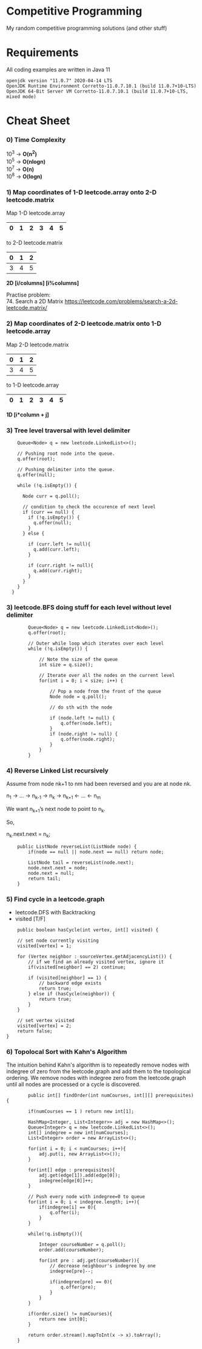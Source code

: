 # Competitive Programming

My random competitive programming solutions (and other stuff)

# Requirements

All coding examples are written in Java 11
    
    openjdk version "11.0.7" 2020-04-14 LTS
    OpenJDK Runtime Environment Corretto-11.0.7.10.1 (build 11.0.7+10-LTS)
    OpenJDK 64-Bit Server VM Corretto-11.0.7.10.1 (build 11.0.7+10-LTS, mixed mode)

# Cheat Sheet

### 0) Time Complexity

10<sup>3</sup> -> **O(n<sup>2</sup>)**<br>
10<sup>5</sup> -> **O(nlogn)**<br>
10<sup>7</sup> -> **O(n)**<br>
10<sup>8</sup> -> **O(logn)**<br>

### 1) Map coordinates of 1-D leetcode.array onto 2-D leetcode.matrix

Map 1-D leetcode.array

| 0  | 1  | 2  | 3  | 4  | 5  |
|---|---|---|---|---|---|

to 2-D leetcode.matrix

| 0  | 1  |  2 |
|---|---|---|
|  3 | 4  |  5 |

**2D [i/columns] [i%columns]**

Practise problem: <br>
74. Search a 2D Matrix https://leetcode.com/problems/search-a-2d-leetcode.matrix/

### 2) Map coordinates of 2-D leetcode.matrix onto 1-D leetcode.array

Map 2-D leetcode.matrix 

| 0  | 1  |  2 |
|---|---|---|
|  3 | 4  |  5 |

to 1-D leetcode.array

| 0  | 1  | 2  | 3  | 4  | 5  |
|---|---|---|---|---|---|

**1D [i*column + j]**

### 3) Tree level traversal with level delimiter

```
    Queue<Node> q = new leetcode.LinkedList<>(); 
  
    // Pushing root node into the queue. 
    q.offer(root); 
  
    // Pushing delimiter into the queue. 
    q.offer(null); 
  
    while (!q.isEmpty()) { 
  
      Node curr = q.poll(); 
  
      // condition to check the occurence of next level 
      if (curr == null) { 
        if (!q.isEmpty()) { 
          q.offer(null);
        } 
      } else { 
      
        if (curr.left != null){
          q.add(curr.left); 
        }
  
        if (curr.right != null){
          q.add(curr.right); 
        }
      } 
    } 
  } 
```


### 3) leetcode.BFS doing stuff for each level without level delimiter
```
        Queue<Node> q = new leetcode.LinkedList<Node>(); 
        q.offer(root);
        
        // Outer while loop which iterates over each level
        while (!q.isEmpty()) {
            
            // Note the size of the queue
            int size = q.size();
            
            // Iterate over all the nodes on the current level
            for(int i = 0; i < size; i++) {
                
                // Pop a node from the front of the queue
                Node node = q.poll();
                
                // do sth with the node
                
                if (node.left != null) {
                    q.offer(node.left);
                }
                if (node.right != null) {
                    q.offer(node.right);
                }
            }
        }
```

### 4) Reverse Linked List recursively 

Assume from node nk+1 to nm had been reversed and you are at node nk.

n<sub>1</sub> → … → n<sub>k-1</sub> → n<sub>k</sub> → n<sub>k+1</sub> ← … ← n<sub>m</sub>

We want n<sub>k+1</sub>’s next node to point to n<sub>k</sub>.

So,

n<sub>k</sub>.next.next = n<sub>k</sub>;

```
    public ListNode reverseList(ListNode node) {
        if(node == null || node.next == null) return node;
        
        ListNode tail = reverseList(node.next);
        node.next.next = node;
        node.next = null; 
        return tail; 
    }
```

### 5) Find cycle in a leetcode.graph

- leetcode.DFS with Backtracking
- visited [T/F]

```
    public boolean hasCycle(int vertex, int[] visited) {
    
    // set node currently visiting
    visited[vertex] = 1;

    for (Vertex neighbor : sourceVertex.getAdjacencyList()) {
        // if we find an already visited vertex, ignore it
        if(visited[neighbor] == 2) continue;
        
        if (visited[neighbor] == 1) {
            // backward edge exists
            return true;
        } else if (hasCycle(neighbor)) {
            return true;
        }
    }
    
    // set vertex visited
    visited[vertex] = 2;
    return false;
}
```

### 6) Topolocal Sort with Kahn's Algorithm

The intuition behind Kahn's algorithm is to repeatedly remove nodes with indegree of zero from the leetcode.graph 
and add them to the topological ordering. We remove nodes with indegree zero from the leetcode.graph 
until all nodes are processed or a cycle is discovered. 

```
        public int[] findOrder(int numCourses, int[][] prerequisites) {

        if(numCourses == 1 ) return new int[1];
        
        HashMap<Integer, List<Integer>> adj = new HashMap<>();
        Queue<Integer> q = new leetcode.LinkedList<>();
        int[] indegree = new int[numCourses];
        List<Integer> order = new ArrayList<>();
        
        for(int i = 0; i < numCourses; i++){
            adj.put(i, new ArrayList<>());
        }
        
        for(int[] edge : prerequisites){
            adj.get(edge[1]).add(edge[0]);
            indegree[edge[0]]++;
        }
        
        // Push every node with indegree=0 to queue
        for(int i = 0; i < indegree.length; i++){
            if(indegree[i] == 0){
                q.offer(i);
            }
        }
        
        while(!q.isEmpty()){
            
            Integer courseNumber = q.poll();
            order.add(courseNumber);
            
            for(int pre : adj.get(courseNumber)){
                // decrease neighbour's indegree by one
                indegree[pre]--;
                
                if(indegree[pre] == 0){
                    q.offer(pre);
                }
            }
        }
        
        if(order.size() != numCourses){
            return new int[0];
        }
        
        return order.stream().mapToInt(x -> x).toArray();
    }
```
